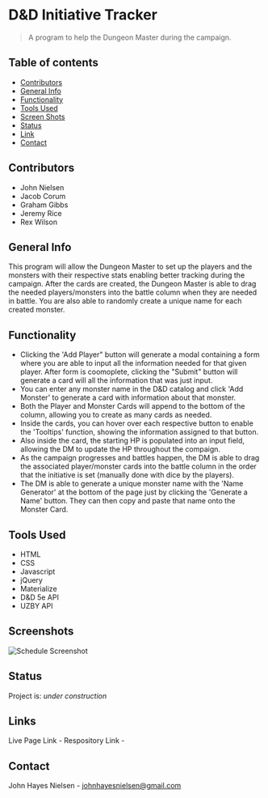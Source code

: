 # D&D Initiative Tracker
>A program to help the Dungeon Master during the campaign.

## Table of contents
* [Contributors](#contributors)
* [General Info](#general-info)
* [Functionality](#functionality)
* [Tools Used](#tools-used)
* [Screen Shots](#screenshots)
* [Status](#status)
* [Link](#link)
* [Contact](#contact)

## Contributors
- John Nielsen
- Jacob Corum
- Graham Gibbs
- Jeremy Rice
- Rex Wilson

## General Info
This program will allow the Dungeon Master to set up the players and the monsters with their respective stats enabling better tracking during the campaign. After the cards are created, the Dungeon Master is able to drag the needed players/monsters into the battle column when they are needed in battle. You are also able to randomly create a unique name for each created monster.

## Functionality
 - Clicking the 'Add Player" button will generate a modal containing a form where you are able to input all the information needed for that given player. After form is coomoplete, clicking the "Submit" button will generate a card will all the information that was just input.
 - You can enter any monster name in the D&D catalog and click 'Add Monster' to generate a card with information about that monster.
 - Both the Player and Monster Cards will append to the bottom of the column, allowing you to create as many cards as needed.
 - Inside the cards, you can hover over each respective button to enable the 'Tooltips' function, showing the information assigned to that button.
 - Also inside the card, the starting HP is populated into an input field, allowing the DM to update the HP throughout the compaign.
 - As the campaign progresses and battles happen, the DM is able to drag the associated player/monster cards into the battle column in the order that the initiative is set (manually done with dice by the players).
 - The DM is able to generate a unique monster name with the 'Name Generator' at the bottom of the page just by clicking the 'Generate a Name' button. They can then copy and paste that name onto the Monster Card.

## Tools Used
- HTML
- CSS
- Javascript
- jQuery
- Materialize
- D&D 5e API
- UZBY API

## Screenshots
![Schedule Screenshot]()

## Status
Project is: _under construction_

## Links
Live Page Link - 
Respository Link - 

## Contact
John Hayes Nielsen - johnhayesnielsen@gmail.com
